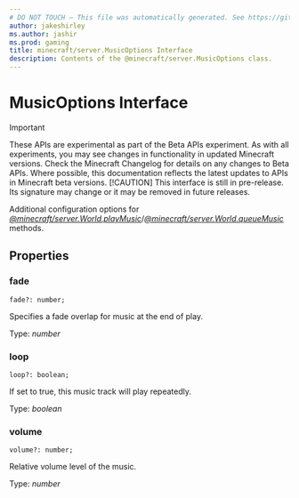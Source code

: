 ```yaml
---
# DO NOT TOUCH — This file was automatically generated. See https://github.com/mojang/minecraftapidocsgenerator to modify descriptions, examples, etc.
author: jakeshirley
ms.author: jashir
ms.prod: gaming
title: minecraft/server.MusicOptions Interface
description: Contents of the @minecraft/server.MusicOptions class.
---
```

# MusicOptions Interface
>[!IMPORTANT]
>These APIs are experimental as part of the Beta APIs experiment. As with all experiments, you may see changes in functionality in updated Minecraft versions. Check the Minecraft Changelog for details on any changes to Beta APIs. Where possible, this documentation reflects the latest updates to APIs in Minecraft beta versions.
> [!CAUTION]
> This interface is still in pre-release.  Its signature may change or it may be removed in future releases.

Additional configuration options for [*@minecraft/server.World.playMusic*](../../minecraft/server/World.md#playmusic)/[*@minecraft/server.World.queueMusic*](../../minecraft/server/World.md#queuemusic) methods.

## Properties

### **fade**
`fade?: number;`

Specifies a fade overlap for music at the end of play.

Type: *number*

### **loop**
`loop?: boolean;`

If set to true, this music track will play repeatedly.

Type: *boolean*

### **volume**
`volume?: number;`

Relative volume level of the music.

Type: *number*
